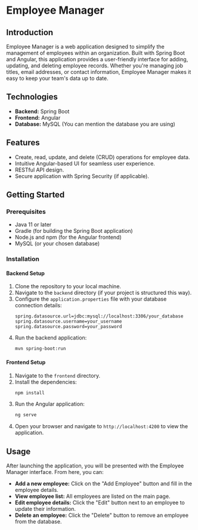 # Employee Manager

## Introduction
Employee Manager is a web application designed to simplify the management of employees within an organization. Built with Spring Boot and Angular, this application provides a user-friendly interface for adding, updating, and deleting employee records. Whether you're managing job titles, email addresses, or contact information, Employee Manager makes it easy to keep your team's data up to date.

## Technologies
- **Backend:** Spring Boot
- **Frontend:** Angular
- **Database:** MySQL (You can mention the database you are using)

## Features
- Create, read, update, and delete (CRUD) operations for employee data.
- Intuitive Angular-based UI for seamless user experience.
- RESTful API design.
- Secure application with Spring Security (if applicable).

## Getting Started

### Prerequisites
- Java 11 or later
- Gradle (for building the Spring Boot application)
- Node.js and npm (for the Angular frontend)
- MySQL (or your chosen database)

### Installation

#### Backend Setup
1. Clone the repository to your local machine.
2. Navigate to the `backend` directory (if your project is structured this way).
3. Configure the `application.properties` file with your database connection details:
    ```properties
    spring.datasource.url=jdbc:mysql://localhost:3306/your_database
    spring.datasource.username=your_username
    spring.datasource.password=your_password
    ```
4. Run the backend application:
    ```bash
    mvn spring-boot:run
    ```

#### Frontend Setup
1. Navigate to the `frontend` directory.
2. Install the dependencies:
    ```bash
    npm install
    ```
3. Run the Angular application:
    ```bash
    ng serve
    ```
4. Open your browser and navigate to `http://localhost:4200` to view the application.

## Usage
After launching the application, you will be presented with the Employee Manager interface. From here, you can:
- **Add a new employee:** Click on the "Add Employee" button and fill in the employee details.
- **View employee list:** All employees are listed on the main page.
- **Edit employee details:** Click the "Edit" button next to an employee to update their information.
- **Delete an employee:** Click the "Delete" button to remove an employee from the database.
